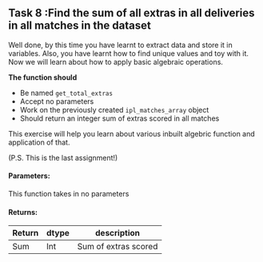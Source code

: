 ## Task 8 :Find the sum of all extras in all deliveries in all matches in the dataset

Well done, by this time you have learnt to extract data and store it in variables.
Also, you have learnt how to find unique values and toy with it.
Now we will learn about how to apply basic algebraic operations.

**The function should**
 
- Be named `get_total_extras`
- Accept no parameters
- Work on the previously created `ipl_matches_array` object
- Should return an integer sum of extras scored in all matches

This exercise will help you learn about various inbuilt algebric function and application of that.


(P.S. This is the last assignment!)


#### Parameters:

This function takes in no parameters

#### Returns:

| Return | dtype | description |
| --- | --- | --- |
| Sum | Int| Sum of extras scored|
